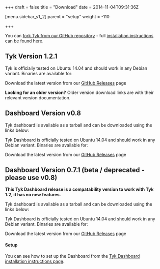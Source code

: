 +++
draft = false
title = "Download"
date = 2014-11-04T09:31:36Z
    
[menu.sidebar_v1_2]
    parent = "setup"
    weight = -110

+++

You can [fork Tyk from our GitHub repository](https://github.com/lonelycode/tyk/) - full [installation instructions can be found here](/v1.2/setup/installation/).

## Tyk Version 1.2.1

Tyk is officially tested on Ubuntu 14.04 and should work in any Debian variant. Binaries are available for:

Download the latest version from our [GitHub Releases](https://github.com/lonelycode/tyk/releases/tag/1.2.1) page
    

**Looking for an older version?** Older version download links are with their relevant version documentation.

## Dashboard Version v0.8

Tyk dashboard is available as a tarball and can be downloaded using the links below:

Tyk Dashboard is officially tested on Ubuntu 14.04 and should work in any Debian variant. Binaries are available for:

Download the latest version from our [GitHub Releases](https://github.com/lonelycode/tyk/releases/tag/v1.2.1) page

## Dashboard Version 0.7.1 (beta / deprecated - please use v0.8)

**This Tyk Dashboard release is a compatability version to work with Tyk 1.2, it has no new features.**

Tyk dashboard is available as a tarball and can be downloaded using the links below:

Tyk Dashboard is officially tested on Ubuntu 14.04 and should work in any Debian variant. Binaries are available for:

Download the latest version from our [GitHub Releases](https://github.com/lonelycode/tyk/releases/tag/1.2) page

#### Setup

You can see how to set up the Dashboard from the [Tyk Dashboard installation instructions page](/setup/install-dashboard).